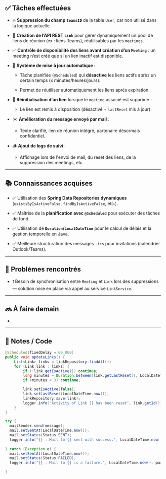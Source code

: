 ## ✅ Tâches effectuées

- 🔥 **Suppression du champ `teamsID`** de la table `User`, car non utilisé dans la logique actuelle.
    
- 🔗 **Création de l’API REST `Link`** pour gérer dynamiquement un pool de liens de réunion (ex : liens Teams), réutilisables par les `meetings`.
    
- ✅ **Contrôle de disponibilité des liens avant création d’un `Meeting`** : un meeting n’est créé que si un lien inactif est disponible.
    
- 🔁 **Système de mise à jour automatique** :
	    
    - Tâche planifiée (`@Scheduled`) qui **désactive** les liens actifs après un certain temps (x minutes/heures/jours).
        
    - Permet de réutiliser automatiquement les liens après expiration.
        
- 🧹 **Réinitialisation d’un lien** lorsque le `meeting` associé est supprimé :
    
    - Le lien est remis à disposition (désactivé + `lastReset` mis à jour).
        
- ✉️ **Amélioration du message envoyé par mail** :
    
    - Texte clarifié, lien de réunion intégré, partenaire désormais confidentiel.
        
- 🪵 **Ajout de logs de suivi** :
    
    - Affichage lors de l'envoi de mail, du reset des liens, de la suppression des meetings, etc.
        

---

## 📚 Connaissances acquises

- ✅ Utilisation des **Spring Data Repositories dynamiques** (`existsByIsActiveFalse`, `findByIsActiveFalse`, etc.).
    
- ✅ Maîtrise de la **planification avec `@Scheduled`** pour exécuter des tâches de fond.
    
- ✅ Utilisation de **`Duration`/`LocalDateTime`** pour le calcul de délais et la gestion temporelle en Java.
    
- ✅ Meilleure structuration des messages `.ics` pour invitations (calendrier Outlook/Teams).
    

---

## 🐞 Problèmes rencontrés

- ❗️ Besoin de synchronisation entre `Meeting` et `Link` lors des suppressions — solution mise en place via appel au service `LinkService`.
    

---

## 🔜 À faire demain

- 
---

## 🧩 Notes / Code

```java
@Scheduled(fixedDelay = 60_000)
public void updateLinks() {
    List<Link> links = linkRepository.findAll();
    for (Link link : links) {
        if (!link.getIsActive()) continue;
        long minutes = Duration.between(link.getLastReset(), LocalDateTime.now()).toMinutes();
        if (minutes < 3) continue;

        link.setIsActive(false);
        link.setLastReset(LocalDateTime.now());
        linkRepository.save(link);
        logger.info("Activity of Link {} has been reset", link.getId());
    }
}
```

```java
try {
  mailSender.send(message);  
  mail.setSentAt(LocalDateTime.now());  
  mail.setStatus(Status.SENT);  
  logger.info("{} : Mail to {} sent with success.", LocalDateTime.now(), params.to());  
  
} catch (Exception e) {  
  mail.setSentAt(LocalDateTime.now());  
  mail.setStatus(Status.FAILED);  
  logger.info("{} : Mail to {} is a failure.", LocalDateTime.now(), params.to());  
  
}
```
